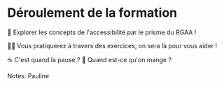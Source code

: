 

# Déroulement de la formation

📣 Explorer les concepts de l'accessibilité par le prisme du RGAA !

👨‍💻 Vous pratiquerez à travers des exercices, on sera là pour vous aider !

☕️ C'est quand la pause ? 🍔 Quand est-ce qu'on mange ?

Notes: 
Pauline
